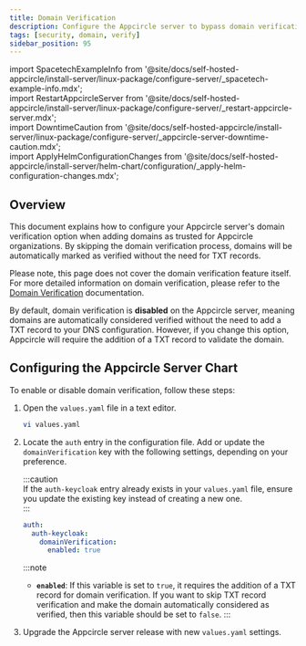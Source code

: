 ```yaml
---
title: Domain Verification
description: Configure the Appcircle server to bypass domain verification when adding domains to an organization or verify them using DNS records on Kubernetes/OpenShift architecture.
tags: [security, domain, verify]
sidebar_position: 95
---
```


import SpacetechExampleInfo from '@site/docs/self-hosted-appcircle/install-server/linux-package/configure-server/_spacetech-example-info.mdx';  
import RestartAppcircleServer from '@site/docs/self-hosted-appcircle/install-server/linux-package/configure-server/_restart-appcircle-server.mdx';  
import DowntimeCaution from '@site/docs/self-hosted-appcircle/install-server/linux-package/configure-server/_appcircle-server-downtime-caution.mdx';  
import ApplyHelmConfigurationChanges from '@site/docs/self-hosted-appcircle/install-server/helm-chart/configuration/\_apply-helm-configuration-changes.mdx';

## Overview

This document explains how to configure your Appcircle server's domain verification option when adding domains as trusted for Appcircle organizations. By skipping the domain verification process, domains will be automatically marked as verified without the need for TXT records.

Please note, this page does not cover the domain verification feature itself. For more detailed information on domain verification, please refer to the [Domain Verification](/account/my-organization/security/domain-verification) documentation.

By default, domain verification is **disabled** on the Appcircle server, meaning domains are automatically considered verified without the need to add a TXT record to your DNS configuration. However, if you change this option, Appcircle will require the addition of a TXT record to validate the domain.

## Configuring the Appcircle Server Chart

To enable or disable domain verification, follow these steps:

1. Open the `values.yaml` file in a text editor.

   ```bash
   vi values.yaml
   ```

2. Locate the `auth` entry in the configuration file. Add or update the `domainVerification` key with the following settings, depending on your preference.

   :::caution  
   If the `auth-keycloak` entry already exists in your `values.yaml` file, ensure you update the existing key instead of creating a new one.  
   :::

   ```yaml
   auth:
     auth-keycloak:
       domainVerification:
         enabled: true
   ```

   :::note  
   - **`enabled`**: If this variable is set to `true`, it requires the addition of a TXT record for domain verification. If you want to skip TXT record verification and make the domain automatically considered as verified, then this variable should be set to `false`.
   :::

3. Upgrade the Appcircle server release with new `values.yaml` settings.

   <ApplyHelmConfigurationChanges />
